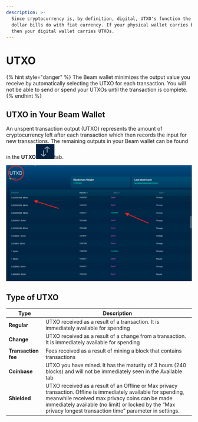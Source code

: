 ```yaml
---
description: >-
  Since cryptocurrency is, by definition, digital, UTXO's function the same way
  dollar bills do with fiat currency. If your physical wallet carries banknotes,
  then your digital wallet carries UTXOs.
---
```


# UTXO

{% hint style="danger" %}
The Beam wallet minimizes the output value you receive by automatically selecting the UTXO for each transaction. You will not be able to send or spend your UTXOs until the transaction is complete.
{% endhint %}

## UTXO in Your Beam Wallet

An unspent transaction output (UTXO) represents the amount of cryptocurrency left after each transaction which then records the input for new transactions. The remaining outputs in your Beam wallet can be found in the **UTXO**<img src=".gitbook/assets/Screen Shot 2021-07-03 at 5.07.08 PM.png" alt="" data-size="line">tab.

![](<.gitbook/assets/Screen Shot 2021-05-28 at 6.33.10 PM.png>)



## Type of UTXO

| Type                | Description                                                                                                                                                                                                                                                                         |
| ------------------- | ----------------------------------------------------------------------------------------------------------------------------------------------------------------------------------------------------------------------------------------------------------------------------------- |
| **Regular**         | UTXO received as a result of a transaction. It is immediately available for spending                                                                                                                                                                                                |
| **Change**          | UTXO received as a result of a change from a transaction. It is immediately available for spending                                                                                                                                                                                  |
| **Transaction fee** | Fees received as a result of mining a block that contains transactions                                                                                                                                                                                                              |
| **Coinbase**        | UTXO you have mined. It has the maturity of 3 hours (240 blocks) and will not be immediately seen in the Available tab                                                                                                                                                              |
| **Shielded**        | UTXO received as a result of an Offline or Max privacy transaction. Offline is immediately available for spending, meanwhile received max privacy coins can be made immediately available (no limit) or locked by the “Max privacy longest transaction time” parameter in settings. |



